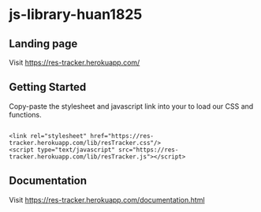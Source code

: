 # js-library-huan1825

## Landing page

Visit https://res-tracker.herokuapp.com/

## Getting Started

Copy-paste the stylesheet and javascript link into your <head> to load our CSS and functions.

```shell

<link rel="stylesheet" href="https://res-tracker.herokuapp.com/lib/resTracker.css"/>
<script type="text/javascript" src="https://res-tracker.herokuapp.com/lib/resTracker.js"></script>

```

## Documentation

Visit https://res-tracker.herokuapp.com/documentation.html
